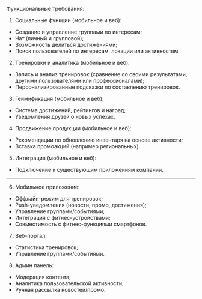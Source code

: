 Функциональные требования:

1. Социальные функции (мобильное и веб):
  - Создание и управление группами по интересам;
  - Чат (личный и групповой);
  - Возможность делиться достижениями;
  - Поиск пользователей по интересам, локации или активностям.

2. Тренировки и аналитика (мобильное и веб):
  - Запись и анализ тренировок (сравнение со своими результатами, другими пользователями или профессионалами);
  - Персонализированные подсказки по составлению тренировок.

3. Геймификация (мобильное и веб):
  - Система достижений, рейтингов и наград;
  - Уведомления друзей о новых успехах.

4. Продвижение продукции (мобильное и веб):
  - Рекомендации по обновлению инвентаря на основе активности;
  - Вставка промоакций (например региональных).

5. Интеграция (мобильное и веб):
  - Подключение к существующим приложениям компании.

---

6. Мобильное приложение:
  - Оффлайн-режим для тренировок;
  - Push-уведомления (новости, промо, достижения);
  - Управление группами/событиями;
  - Интеграция с фитнес-устройствами;
  - Совместимость с фитнес-функциями смартфонов.

7. Веб-портал:
  - Статистика тренировок;
  - Управление группами/событиями.

8. Админ панель:
  - Модерация контента;
  - Аналитика пользовательской активности;
  - Ручная рассылка новостей/промо.
